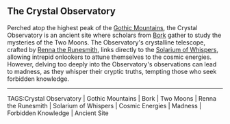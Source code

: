 ## The Crystal Observatory

Perched atop the highest peak of the [Gothic Mountains](Gothic%20Mountains.md), the Crystal Observatory is an ancient site where scholars from [Bork](Bork.md) gather to study the mysteries of the Two Moons. The Observatory's crystalline telescope, crafted by [Renna the Runesmith](../People/Renna%20the%20Runesmith.md), links directly to the [Solarium of Whispers](Solarium%20of%20Whispers.md), allowing intrepid onlookers to attune themselves to the cosmic energies. However, delving too deeply into the Observatory's observations can lead to madness, as they whisper their cryptic truths, tempting those who seek forbidden knowledge.


---

TAGS:Crystal Observatory | Gothic Mountains | Bork | Two Moons | Renna the Runesmith | Solarium of Whispers | Cosmic Energies | Madness | Forbidden Knowledge | Ancient Site

